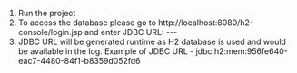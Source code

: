 1. Run the project
2. To access the database please go to http://localhost:8080/h2-console/login.jsp and enter JDBC URL: ---
3. JDBC URL will be generated runtime as H2 database is used and would be available in the log. Example of JDBC URL -      jdbc:h2:mem:956fe640-eac7-4480-84f1-b8359d052fd6
